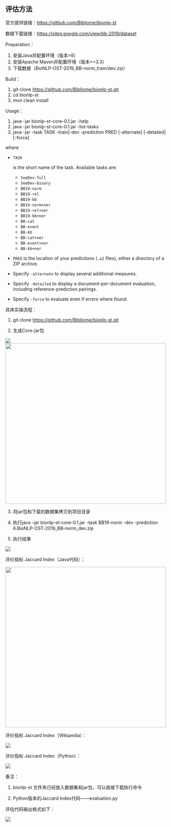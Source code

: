 ## 评估方法

官方提供链接：<https://github.com/Bibliome/bionlp-st>

数据下载链接：<https://sites.google.com/view/bb-2019/dataset>

Preparation：

1. 安装Java并配置环境（版本>8）
2. 安装Apache Maven并配置环境（版本>=3.3）
3. 下载数据（BioNLP-OST-2019_BB-norm_train/dev.zip）

Build：

1. git clone https://github.com/Bibliome/bionlp-st.git
2. cd bionlp-st
3. mvn clean install

Usage：

1. java -jar bionlp-st-core-0.1.jar -help
2. java -jar bionlp-st-core-0.1.jar -list-tasks
3. java -jar -task TASK -train|-dev -prediction PRED [-alternate] [-detailed] [-force]

where

- ```
  TASK
  ```

  is the short name of the task. Available tasks are:

  - `SeeDev-full`
  - `SeeDev-binary`
  - `BB19-norm`
  - `BB19-rel`
  - `BB19-kb`
  - `BB19-norm+ner`
  - `BB19-rel+ner`
  - `BB19-kb+ner`
  - `BB-cat`
  - `BB-event`
  - `BB-kb`
  - `BB-cat+ner`
  - `BB-event+ner`
  - `BB-kb+ner`

- `PRED` is the location of your predictions (`.a2` files), either a directory of a ZIP archive.

- Specify `-alternate` to display several additional measures.

- Specify `-detailed` to display a document-per-document evaluation, including reference-prediction pairings.

- Specify `-force` to evaluate even if errors where found.

具体实操流程：

1. git clone https://github.com/Bibliome/bionlp-st.git

2. 生成Core-jar包

<img src="https://github.com/jm199504/BioNLP/blob/master/Guojunming/Evaluation/image/1.png">

<img src="https://github.com/jm199504/BioNLP/blob/master/Guojunming/Evaluation/image/2.png" width="500">

3. 将jar包和下载的数据集拷贝到项目目录

4. 执行java -jar bionlp-st-core-0.1.jar -task BB19-norm -dev -prediction 6.BioNLP-OST-2019_BB-norm_dev.zip

5. 执行结果

<img src="https://github.com/jm199504/BioNLP/blob/master/Guojunming/Evaluation/image/3.jpg">

评价指标 Jaccard Index（Java代码）：

<img src="https://github.com/jm199504/BioNLP/blob/master/Guojunming/Evaluation/image/4.png" width="500">

评价指标 Jaccard Index（Wikipedia）：

<img src="https://github.com/jm199504/BioNLP/blob/master/Guojunming/Evaluation/image/5.png">

评价指标 Jaccard Index（Python）：

<img src="https://github.com/jm199504/BioNLP/blob/master/Guojunming/Evaluation/image/6.png">

备注：

1. bionlp-st 文件夹已经放入数据集和jar包，可以直接下载执行命令

2. Python版本的Jaccard Index代码——evaluation.py

评估代码输出格式如下：

<img src="https://github.com/jm199504/BioNLP/blob/master/Guojunming/Evaluation/image/result_demo.png">
